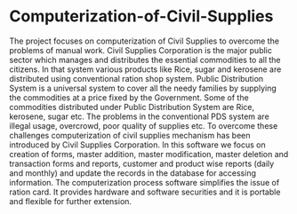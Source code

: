 # Computerization-of-Civil-Supplies
The project focuses on computerization of Civil Supplies to overcome the problems of manual work. Civil Supplies Corporation is the major public sector which manages and distributes the essential commodities to all the citizens. In that system various products like Rice, sugar and kerosene are distributed using conventional ration shop system. Public Distribution System is a universal system to cover all the needy families by supplying the commodities at a price fixed by the Government. Some of the commodities distributed under Public Distribution System are Rice, kerosene, sugar etc. The problems in the conventional PDS system are illegal usage, overcrowd, poor quality of supplies etc.
To overcome these challenges computerization of civil supplies mechanism has been introduced by Civil Supplies Corporation. In this software we focus on creation of forms, master addition, master modification, master deletion and transaction forms and reports, customer and product wise reports (daily and monthly) and update the records in the database for accessing information. The computerization process software simplifies the issue of ration card. It provides hardware and software securities and it is portable and flexible for further extension. 
